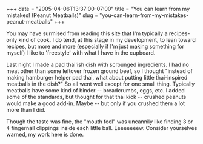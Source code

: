 +++
date = "2005-04-06T13:37:00-07:00"
title = "You can learn from my mistakes! (Peanut Meatballs)"
slug = "you-can-learn-from-my-mistakes-peanut-meatballs"
+++


You may have surmised from reading this site that I'm typically a recipes-only kind of cook. I do tend, at this stage in my development, to lean toward recipes, but more and more (especially if I'm just making something for myself) I like to 'freestyle' with what I have in the cupboard.

Last night I made a pad thai'ish dish with scrounged ingredients. I had no meat other than some leftover frozen ground beef, so I thought "instead of making hamburger helper pad thai, what about putting little thai-inspired meatballs in the dish?" So all went well except for one small thing. Typically meatballs have some kind of binder -- breadcrumbs, eggs, etc. I added some of the standards, but thought for that thai kick -- crushed peanuts would make a good add-in. Maybe -- but only if you crushed them a lot more than I did.

Though the taste was fine, the "mouth feel" was uncannily like finding 3 or 4 fingernail clippings inside each little ball. Eeeeeeeew. Consider yourselves warned, my work here is done.
